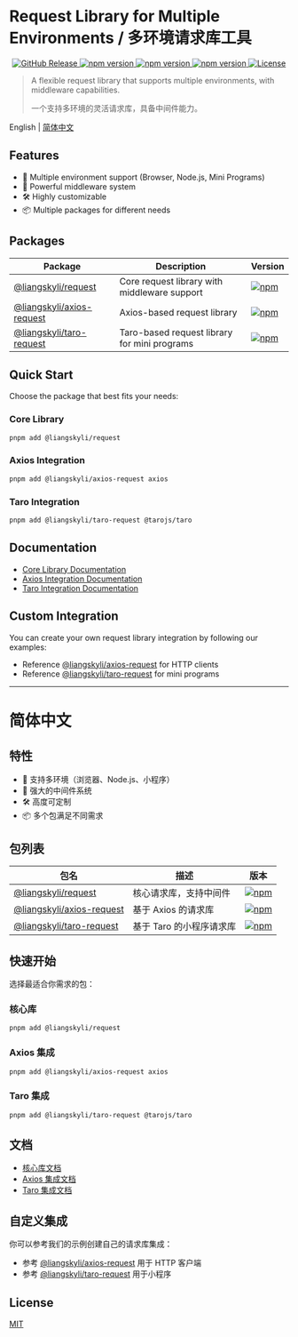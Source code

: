 # Request Library for Multiple Environments / 多环境请求库工具

<p align="center">
  <a href="https://github.com/liangskyli/request/releases">
    <img alt="GitHub Release" src="https://img.shields.io/github/v/release/liangskyli/request">
  </a>
  <a href="https://www.npmjs.com/package/@liangskyli/request">
    <img alt="npm version" src="https://img.shields.io/npm/v/@liangskyli/request?label=%40liangskyli%2Frequest">
  </a>
  <a href="https://www.npmjs.com/package/@liangskyli/axios-request">
    <img alt="npm version" src="https://img.shields.io/npm/v/@liangskyli/axios-request?label=%40liangskyli%2Faxios-request">
  </a>
  <a href="https://www.npmjs.com/package/@liangskyli/taro-request">
    <img alt="npm version" src="https://img.shields.io/npm/v/@liangskyli/taro-request?label=%40liangskyli%2Ftaro-request">
  </a>
  <a href="https://github.com/liangskyli/request/blob/main/LICENSE">
    <img alt="License" src="https://img.shields.io/npm/l/@liangskyli/request">
  </a>
</p>

> A flexible request library that supports multiple environments, with middleware capabilities.
>
> 一个支持多环境的灵活请求库，具备中间件能力。

English | [简体中文](#简体中文)

## Features

- 🚀 Multiple environment support (Browser, Node.js, Mini Programs)
- 🔌 Powerful middleware system
- 🛠 Highly customizable
- 📦 Multiple packages for different needs

## Packages

| Package | Description | Version |
|---------|-------------|---------|
| [@liangskyli/request](./packages/request/) | Core request library with middleware support | [![npm](https://img.shields.io/npm/v/@liangskyli/request)](https://www.npmjs.com/package/@liangskyli/request) |
| [@liangskyli/axios-request](./packages/axios-request/) | Axios-based request library | [![npm](https://img.shields.io/npm/v/@liangskyli/axios-request)](https://www.npmjs.com/package/@liangskyli/axios-request) |
| [@liangskyli/taro-request](./packages/taro-request/) | Taro-based request library for mini programs | [![npm](https://img.shields.io/npm/v/@liangskyli/taro-request)](https://www.npmjs.com/package/@liangskyli/taro-request) |

## Quick Start

Choose the package that best fits your needs:

### Core Library

```bash
pnpm add @liangskyli/request
```

### Axios Integration

```bash
pnpm add @liangskyli/axios-request axios
```

### Taro Integration

```bash
pnpm add @liangskyli/taro-request @tarojs/taro
```

## Documentation

- [Core Library Documentation](./packages/request/README.md)
- [Axios Integration Documentation](./packages/axios-request/README.md)
- [Taro Integration Documentation](./packages/taro-request/README.md)

## Custom Integration

You can create your own request library integration by following our examples:
- Reference [@liangskyli/axios-request](./packages/axios-request/) for HTTP clients
- Reference [@liangskyli/taro-request](./packages/taro-request/) for mini programs

---

# 简体中文

## 特性

- 🚀 支持多环境（浏览器、Node.js、小程序）
- 🔌 强大的中间件系统
- 🛠 高度可定制
- 📦 多个包满足不同需求

## 包列表

| 包名 | 描述 | 版本 |
|-----|------|-----|
| [@liangskyli/request](./packages/request/) | 核心请求库，支持中间件 | [![npm](https://img.shields.io/npm/v/@liangskyli/request)](https://www.npmjs.com/package/@liangskyli/request) |
| [@liangskyli/axios-request](./packages/axios-request/) | 基于 Axios 的请求库 | [![npm](https://img.shields.io/npm/v/@liangskyli/axios-request)](https://www.npmjs.com/package/@liangskyli/axios-request) |
| [@liangskyli/taro-request](./packages/taro-request/) | 基于 Taro 的小程序请求库 | [![npm](https://img.shields.io/npm/v/@liangskyli/taro-request)](https://www.npmjs.com/package/@liangskyli/taro-request) |

## 快速开始

选择最适合你需求的包：

### 核心库

```bash
pnpm add @liangskyli/request
```

### Axios 集成

```bash
pnpm add @liangskyli/axios-request axios
```

### Taro 集成

```bash
pnpm add @liangskyli/taro-request @tarojs/taro
```

## 文档

- [核心库文档](./packages/request/README.md)
- [Axios 集成文档](./packages/axios-request/README.md)
- [Taro 集成文档](./packages/taro-request/README.md)

## 自定义集成

你可以参考我们的示例创建自己的请求库集成：
- 参考 [@liangskyli/axios-request](./packages/axios-request/) 用于 HTTP 客户端
- 参考 [@liangskyli/taro-request](./packages/taro-request/) 用于小程序

## License

[MIT](./LICENSE)
